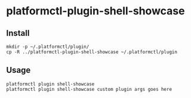 # platformctl-plugin-shell-showcase

## Install

```shell
mkdir -p ~/.platformctl/plugin/
cp -R ../platformctl-plugin-shell-showcase ~/.platformctl/plugin
```

## Usage

```shell
platformctl plugin shell-showcase
platformctl plugin shell-showcase custom plugin args goes here
```
